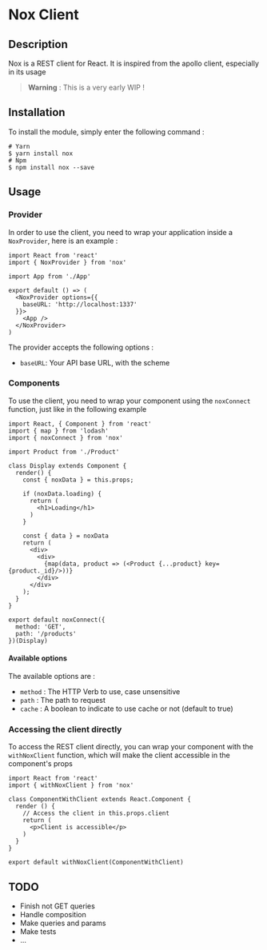# Nox Client

## Description

Nox is a REST client for React. It is inspired from the apollo client, especially in its usage

> **Warning** : This is a very early WIP !

## Installation

To install the module, simply enter the following command :

```
# Yarn
$ yarn install nox
# Npm
$ npm install nox --save
```

## Usage

### Provider

In order to use the client, you need to wrap your application inside a `NoxProvider`, here is an example :

```
import React from 'react'
import { NoxProvider } from 'nox'

import App from './App'

export default () => (
  <NoxProvider options={{
    baseURL: 'http://localhost:1337'
  }}>
    <App />
  </NoxProvider>
)
```

The provider accepts the following options :

- `baseURL`: Your API base URL, with the scheme

### Components

To use the client, you need to wrap your component using the `noxConnect` function, just like in the following example

```
import React, { Component } from 'react'
import { map } from 'lodash'
import { noxConnect } from 'nox'

import Product from './Product'

class Display extends Component {
  render() {
    const { noxData } = this.props;

    if (noxData.loading) {
      return (
        <h1>Loading</h1>
      )
    }

    const { data } = noxData
    return (
      <div>
        <div>
          {map(data, product => (<Product {...product} key={product._id}/>))}
        </div>
      </div>
    );
  }
}

export default noxConnect({
  method: 'GET',
  path: '/products'
})(Display)
```

#### Available options

The available options are :

- `method` : The HTTP Verb to use, case unsensitive
- `path` : The path to request
- `cache` : A boolean to indicate to use cache or not (default to true)

### Accessing the client directly

To access the REST client directly, you can wrap your component with the `withNoxClient` function, which will make the client accessible in the component's props

```
import React from 'react'
import { withNoxClient } from 'nox'

class ComponentWithClient extends React.Component {
  render () {
    // Access the client in this.props.client
    return (
      <p>Client is accessible</p>
    )
  }
}

export default withNoxClient(ComponentWithClient)
```

## TODO

- Finish not GET queries
- Handle composition
- Make queries and params
- Make tests
- ...
